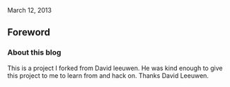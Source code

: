<time>March 12, 2013</time> 

Foreword
--------

### About this blog ###

This is a project I forked from David leeuwen. He was kind enough to
give this project to me to learn from and hack on. Thanks David Leeuwen.










